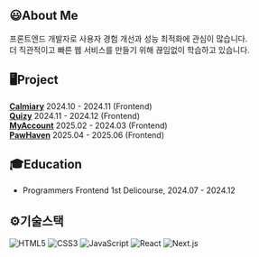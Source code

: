 ## 😃About Me
프론트엔드 개발자로 사용자 경험 개선과 성능 최적화에 관심이 많습니다.  
더 직관적이고 빠른 웹 서비스를 만들기 위해 끊임없이 학습하고 있습니다.

## 🖥Project
**[Calmiary](https://github.com/prgrms-fe-devcourse/NFE1-1-3-Calmiary)** 2024.10 - 2024.11 (Frontend)  
**[Quizy](https://github.com/prgrms-web-devcourse-final-project/WEB1_1_Endpoint_FE)** 2024.11 - 2024.12 (Frontend)  
**[MyAccount](https://github.com/kod0751/MyAccount)** 2025.02 - 2024.03 (Frontend)  
**[PawHaven](https://github.com/kod0751/PawHaven)** 2025.04 - 2025.06 (Frontend)

## 🎓Education
- Programmers Frontend 1st Delicourse, 2024.07 - 2024.12

## ⚙기술스택
![HTML5](https://img.shields.io/badge/-HTML5-E34F26?style=flat-square&logo=html5&logoColor=white)
![CSS3](https://img.shields.io/badge/-CSS3-1572B6?style=flat-square&logo=css3)
![JavaScript](https://img.shields.io/badge/-JavaScript-F7DF1E?style=flat-square&logo=javascript&logoColor=white)
![React](https://img.shields.io/badge/-React-61DAFB?style=flat-square&logo=react&logoColor=white)
![Next.js](https://img.shields.io/badge/-Next.js-000000?style=flat-square&logo=next.js&logoColor=white)
